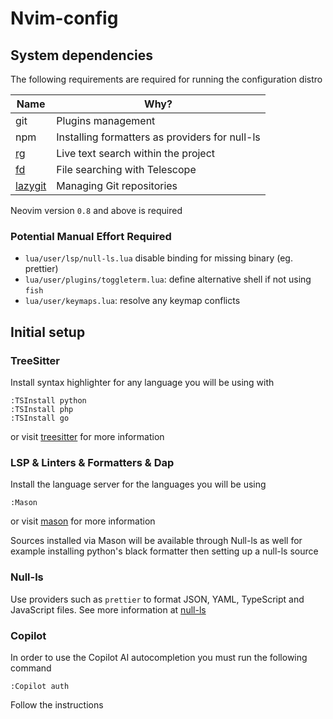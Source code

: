 # Nvim-config

## System dependencies

The following requirements are required for running the configuration distro

| Name                                                 | Why?                                           |
| ---------------------------------------------------- | ---------------------------------------------- |
| git                                                  | Plugins management                             |
| npm                                                  | Installing formatters as providers for null-ls |
| [rg](https://github.com/BurntSushi/ripgrep)          | Live text search within the project            |
| [fd](https://github.com/sharkdp/fd)                  | File searching with Telescope                  |
| [lazygit](https://github.com/jesseduffield/lazygit/) | Managing Git repositories                      |

Neovim version `0.8` and above is required

### Potential Manual Effort Required

- `lua/user/lsp/null-ls.lua` disable binding for missing binary (eg. prettier)
- `lua/user/plugins/toggleterm.lua`: define alternative shell if not using `fish`
- `lua/user/keymaps.lua`: resolve any keymap conflicts

## Initial setup

### TreeSitter

Install syntax highlighter for any language you will be using with

```vim
:TSInstall python
:TSInstall php
:TSInstall go
```

or visit [treesitter](https://github.com/nvim-treesitter/nvim-treesitter/) for
more information

### LSP & Linters & Formatters & Dap

Install the language server for the languages you will be using

```vim
:Mason
```

or visit [mason](https://github.com/williamboman/mason-lspconfig.nvim) for
more information

Sources installed via Mason will be available through Null-ls as well
for example installing python's black formatter then setting up a null-ls source

### Null-ls

Use providers such as `prettier` to format JSON, YAML, TypeScript and JavaScript
files. See more information at [null-ls](https://github.com/jose-elias-alvarez/null-ls.nvim/)

### Copilot

In order to use the Copilot AI autocompletion you must run the following command

```vim
:Copilot auth
```

Follow the instructions

